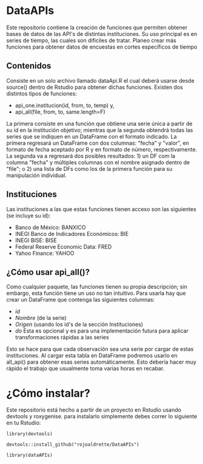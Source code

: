 # DataAPIs
Este repositorio contiene la creación de funciones que permiten obtener bases de datos de las API's de distintas instituciones. Su uso principal es en series de tiempo, las cuales son dificiles de tratar. Planeo crear más funciones para obtener datos de encuestas en cortes específicos de tiempo

## Contenidos
Consiste en un solo archivo llamado dataApi.R el cual deberá usarse desde source() dentro de Rstudio para obtener dichas funciones.
Existen dos distintos tipos de funciones:
- api_one.institucion(id, from, to, temp) y,
- api_all(file, from, to, same.length=F)

La primera consiste en una función que obtiene una serie única a partir de su id en la institución objetivo; mientras que la segunda obtendrá todas las series que se indiquen en un DataFrame con el formato indicado. La primera regresará un DataFrame con dos columnas: "fecha" y "valor", en formato de fecha aceptado por R y en formato de número, respectivamente. La segunda va a regresará dos posibles resultados: 1) un DF com la columna "fecha" y múltiples columnas con el nombre asignado dentro de "file"; o 2) una lista de DFs como los de la primera función para su manipulación individual.

## Instituciones
Las instituciones a las que estas funciones tienen acceso son las siguientes (se incluye su id):
- Banco de México: BANXICO
- INEGI Banco de Indicadores Económicos: BIE
- INEGI BISE: BISE
- Federal Reserve Economic Data: FRED
- Yahoo Finance: YAHOO

## ¿Cómo usar api_all()?
Como cualquier paquete, las funciones tienen su propia descripción; sin
embargo, esta función tiene un uso no tan intuitivo.
Para usarla hay que crear un DataFrame que contenga las siguientes columnas:
- *id*
- *Nombre* (de la serie)
- *Origen* (usando los id's de la sección Instituciones)
- *do* Esta es opcional y es para una implementación futura para aplicar transformaciones
rápidas a las series

Esto se hace para que cada observación sea una serie por
cargar de estas instituciones. Al cargar esta tabla en DataFrame
podremos usarlo en all_api() para obtener esas series automáticamente.
Esto debería hacer muy rápido el trabajo que usualmente toma
varias horas en recabar.

# ¿Cómo instalar?
Este repositorio está hecho a partir de un proyecto en Rstudio usando devtools y roxygenise. 
para instalarlo simplemente debes correr lo siguiente en tu Rstudio:

`````
library(devtools)

devtools::install_github("rojoaldrette/DataAPIs")

library(dataAPIs)
`````



